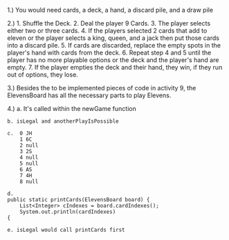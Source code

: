 1.) You would need cards, a deck, a hand, a discard pile, and a draw pile

2.) 
	1. Shuffle the Deck.
	2. Deal the player 9 Cards.
	3. The player selects either two or three cards.
	4. If the players selected 2 cards that add to eleven or the player selects a king, queen, and a jack then put those cards into a discard pile.
	5. If cards are discarded, replace the empty spots in the player's hand with cards from the deck.
	6. Repeat step 4 and 5 until the player has no more playable options or the deck and the player's hand are empty.
	7. If the player empties the deck and their hand, they win, if they run out of options, they lose.

3.) Besides the to be implemented pieces of code in activity 9, the ElevensBoard has all the necessary parts to play Elevens.

4.)
	a. It's called within the newGame function

	b. isLegal and anotherPlayIsPossible

	c.  0 JH
		1 6C
		2 null
		3 2S
		4 null
		5 null
		6 AS
		7 4H
		8 null

	d.
	public static printCards(ElevensBoard board) {
 		List<Integer> cIndexes = board.cardIndexes();
 		System.out.println(cardIndexes)
 	{

 	e. isLegal would call printCards first